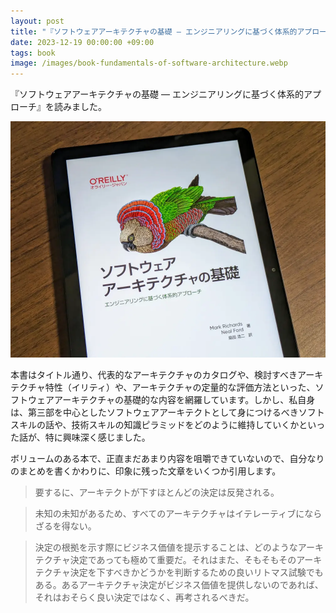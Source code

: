 ```yaml
---
layout: post
title: "『ソフトウェアアーキテクチャの基礎 ― エンジニアリングに基づく体系的アプローチ』を読んだ"
date: 2023-12-19 00:00:00 +09:00
tags: book
image: /images/book-fundamentals-of-software-architecture.webp
---
```



『ソフトウェアアーキテクチャの基礎 ― エンジニアリングに基づく体系的アプローチ』を読みました。

![表紙](/images/book-fundamentals-of-software-architecture.webp)

本書はタイトル通り、代表的なアーキテクチャのカタログや、検討すべきアーキテクチャ特性（イリティ）や、アーキテクチャの定量的な評価方法といった、ソフトウェアアーキテクチャの基礎的な内容を網羅しています。しかし、私自身は、第三部を中心としたソフトウェアアーキテクトとして身につけるべきソフトスキルの話や、技術スキルの知識ピラミッドをどのように維持していくかといった話が、特に興味深く感じました。

ボリュームのある本で、正直まだあまり内容を咀嚼できていないので、自分なりのまとめを書くかわりに、印象に残った文章をいくつか引用します。

> 要するに、アーキテクトが下すほとんどの決定は反発される。

> 未知の未知があるため、すべてのアーキテクチャはイテレーティブにならざるを得ない。

> 決定の根拠を示す際にビジネス価値を提示することは、どのようなアーキテクチャ決定であっても極めて重要だ。それはまた、そもそもそのアーキテクチャ決定を下すべきかどうかを判断するための良いリトマス試験でもある。あるアーキテクチャ決定がビジネス価値を提供しないのであれば、それはおそらく良い決定ではなく、再考されるべきだ。